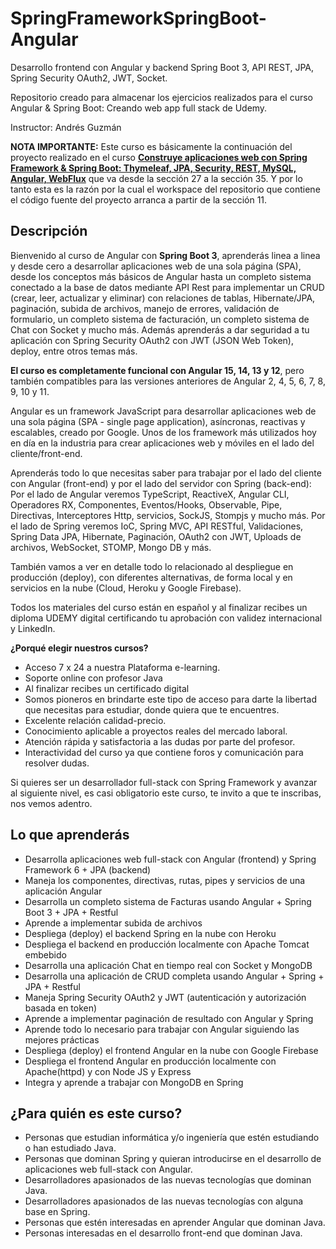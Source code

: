 # SpringFrameworkSpringBoot-Angular
Desarrollo frontend con Angular y backend Spring Boot 3, API REST, JPA, Spring Security OAuth2, JWT, Socket.

Repositorio creado para almacenar los ejercicios realizados para el curso Angular & Spring Boot: Creando web app full stack de Udemy.

Instructor: Andrés Guzmán

**NOTA IMPORTANTE:** Este curso es básicamente la continuación del proyecto realizado en el curso [**Construye aplicaciones web con Spring Framework & Spring Boot: Thymeleaf, JPA, Security, REST, MySQL, Angular, WebFlux**](https://github.com/Alquimista-07/SpringFrameworkSpringBoot) que va desde la sección 27 a la sección 35. Y por lo tanto esta es la razón por la cual el workspace del repositorio que contiene el código fuente del proyecto arranca a partir de la sección 11.

## Descripción

Bienvenido al curso de Angular con **Spring Boot 3**, aprenderás linea a linea y desde cero a desarrollar aplicaciones web de una sola página (SPA), desde los conceptos más básicos de Angular hasta un completo sistema conectado a la base de datos mediante API Rest para implementar un CRUD (crear, leer, actualizar y eliminar) con relaciones de tablas, Hibernate/JPA, paginación, subida de archivos, manejo de errores, validación de formulario, un completo sistema de facturación, un completo sistema de Chat con Socket y mucho más. Además aprenderás a dar seguridad a tu aplicación con Spring Security OAuth2 con JWT (JSON Web Token), deploy, entre otros temas más.

**El curso es completamente funcional con Angular 15, 14, 13 y 12**, pero también compatibles para las versiones anteriores de Angular 2, 4, 5, 6, 7, 8, 9, 10 y 11.

Angular es un framework JavaScript para desarrollar aplicaciones web de una sola página (SPA - single page application), asíncronas, reactivas y escalables, creado por Google. Unos de los framework más utilizados hoy en día en la industria para crear aplicaciones web y móviles en el lado del cliente/front-end.

Aprenderás todo lo que necesitas saber para trabajar por el lado del cliente con Angular (front-end) y por el lado del servidor con Spring (back-end): Por el lado de Angular veremos TypeScript, ReactiveX, Angular CLI, Operadores RX, Componentes,  Eventos/Hooks, Observable, Pipe, Directivas, Interceptores Http, servicios, SockJS, Stompjs y mucho más. Por el lado de Spring veremos IoC, Spring MVC, API RESTful, Validaciones, Spring Data JPA, Hibernate, Paginación, OAuth2 con JWT, Uploads de archivos, WebSocket, STOMP, Mongo DB y más.

También vamos a ver en detalle todo lo relacionado al despliegue en producción (deploy), con diferentes alternativas, de forma local y en servicios en la nube (Cloud, Heroku y Google Firebase).

Todos los materiales del curso están en español y al finalizar recibes un diploma UDEMY digital certificando tu aprobación con validez internacional y LinkedIn.

**¿Porqué elegir nuestros cursos?**

* Acceso 7 x 24 a nuestra Plataforma e-learning.
* Soporte online con profesor Java
* Al finalizar recibes un certificado digital
* Somos pioneros en brindarte este tipo de acceso para darte la libertad que necesitas para estudiar, donde quiera que te encuentres.
* Excelente relación calidad-precio.
* Conocimiento aplicable a proyectos reales del mercado laboral.
* Atención rápida y satisfactoria a las dudas por parte del profesor.
* Interactividad del curso ya que contiene foros y comunicación para resolver dudas.

Si quieres ser un desarrollador full-stack con Spring Framework y avanzar al siguiente nivel, es casi obligatorio este curso, te invito a que te inscribas, nos vemos adentro.

## Lo que aprenderás

* Desarrolla aplicaciones web full-stack con Angular (frontend) y Spring Framework 6 + JPA (backend)
* Maneja los componentes, directivas, rutas, pipes y servicios de una aplicación Angular
* Desarrolla un completo sistema de Facturas usando Angular + Spring Boot 3 + JPA + Restful
* Aprende a implementar subida de archivos
* Despliega (deploy) el backend Spring en la nube con Heroku
* Despliega el backend en producción localmente con Apache Tomcat embebido
* Desarrolla una aplicación Chat en tiempo real con Socket y MongoDB
* Desarrolla una aplicación de CRUD completa usando Angular + Spring + JPA + Restful
* Maneja Spring Security OAuth2 y JWT (autenticación y autorización basada en token)
* Aprende a implementar paginación de resultado con Angular y Spring
* Aprende todo lo necesario para trabajar con Angular siguiendo las mejores prácticas
* Despliega (deploy) el frontend Angular en la nube con Google Firebase
* Despliega el frontend Angular en producción localmente con Apache(httpd) y con Node JS y Express
* Integra y aprende a trabajar con MongoDB en Spring

## ¿Para quién es este curso?

* Personas que estudian informática y/o ingeniería que estén estudiando o han estudiado Java.
* Personas que dominan Spring y quieran introducirse en el desarrollo de aplicaciones web full-stack con Angular.
* Desarrolladores apasionados de las nuevas tecnologías que dominan Java.
* Desarrolladores apasionados de las nuevas tecnologías con alguna base en Spring.
* Personas que estén interesadas en aprender Angular que dominan Java.
* Personas interesadas en el desarrollo front-end que dominan Java.